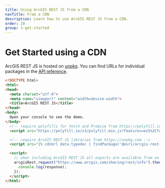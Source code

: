 ```yaml
---
title: Using ArcGIS REST JS from a CDN
navTitle: From a CDN
description: Learn how to use ArcGIS REST JS from a CDN.
order: 20
group: 1-get-started
---
```


# Get Started using a CDN

ArcGIS REST JS is hosted on [unpkg](https://unpkg.com/). You can find URLs for individual packages in the [API reference](../../api).

```html
<!DOCTYPE html>
<html>
<head>
  <meta charset="utf-8">
  <meta name="viewport" content="width=device-width">
  <title>ArcGIS REST JS</title>
</head>
<body>
  Open your console to see the demo.
</body>
  <!-- require polyfills for fetch and Promise from https://polyfill.io -->
  <script src="https://polyfill.io/v3/polyfill.min.js?features=es5%2Cfetch%2CPromise"></script>

  <!-- require ArcGIS REST JS libraries from https://unpkg.com -->
  <script src="{% cdnUrl data.typedoc | findPackage('@esri/arcgis-rest-request') %}.js"></script>

  <script>
    // when including ArcGIS REST JS all exports are available from an arcgisRest global
    arcgisRest.request("https://www.arcgis.com/sharing/rest/info").then(response => {
      console.log(response);
    });
  </script>
</html>